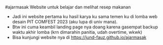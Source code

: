 #ajarmasak
Website untuk belajar dan melihat resep makanan
- Jadi ini website pertama ku hasil karya ku sama temen ku di lomba web desain PIT COMFEST 2023 (aku lupa di univ mana).
- Btw ini cuma keambil landing page nya doang karena gasempat backup waktu akhir lomba (krn dimarahin panitia, udah overtime, wkwk)
- Bisa kunjungi website nya di https://jund-fauz.github.io/ajarmasak
